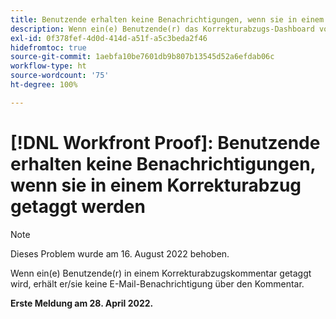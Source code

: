 ```yaml
---
title: Benutzende erhalten keine Benachrichtigungen, wenn sie in einem Korrekturabzug getaggt werden
description: Wenn ein(e) Benutzende(r) das Korrekturabzugs-Dashboard von  [!DNL Workfront]  öffnet, weisen die [!UICONTROL zu verwaltenden Korrekturabzüge] und [!UICONTROL die Korrekturabzüge mit ausstehenden Entscheidungsberichten] 0 Berichte in den verschiedenen Kategorien auf (insgesamt, pünktlich etc.).
exl-id: 0f378fef-4d0d-414d-a51f-a5c3beda2f46
hidefromtoc: true
source-git-commit: 1aebfa10be7601db9b807b13545d52a6efdab06c
workflow-type: ht
source-wordcount: '75'
ht-degree: 100%

---
```


# [!DNL Workfront Proof]: Benutzende erhalten keine Benachrichtigungen, wenn sie in einem Korrekturabzug getaggt werden

>[!NOTE]
>
>Dieses Problem wurde am 16. August 2022 behoben.

Wenn ein(e) Benutzende(r) in einem Korrekturabzugskommentar getaggt wird, erhält er/sie keine E-Mail-Benachrichtigung über den Kommentar.

**Erste Meldung am 28. April 2022.**
